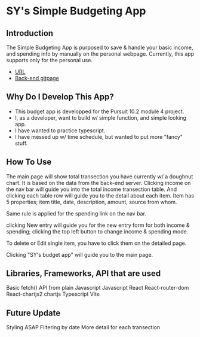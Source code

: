 # SY's Simple Budgeting App

## Introduction

The Simple Budgeting App is purposed to save & handle your basic income, and spending info by manually on the personal webpage.
Currently, this app supports only for the personal use.

- [URL](https://main--genuine-melomakarona-6f33bc.netlify.app/)
- [Back-end gitpage](https://github.com/dreamseekerfromn/project-pursuit-budgeting-app-backend)
## Why Do I Develop This App?

- This budget app is developped for the Pursuit 10.2 module 4 project.
- I, as a developer, want to build w/ simple function, and simple looking app.
- I have wanted to practice typescript.
- I have messed up w/ time schedule, but wanted to put more "fancy" stuff.

## How To Use

The main page will show total transection you have currently w/ a doughnut chart. It is based on the data from the back-end server.
Clicking income on the nav bar will guide you into the total income transection table. And clicking each table row will guide you to the detail about each item.
Item has 5 properties; item title, date, description, amount, source from whom.

Same rule is applied for the spending link on the nav bar.

clicking New entry will guide you for the new entry form for both income & spending; clicking the top left button to change income & spending mode.

To delete or Edit single item, you have to click them on the detailed page.

Clicking "SY's budget app" will guide you to the main page.

## Libraries, Frameworks, API that are used

Basic fetch() API from plain Javascript
Javascript
React
React-router-dom
React-chartjs2
chartjs
Typescript
Vite

## Future Update

Styling ASAP
Filtering by date
More detail for each transection
